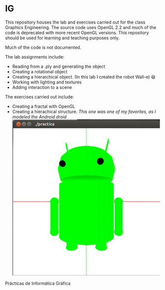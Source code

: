 IG
==

This repository houses the lab and exercises carried out for the class Graphics Engineering.
The source code uses OpenGL 2.2 and much of the code is deprecated with more recent OpenGL versions.
This repository should be used for learning and teaching purposes only. 

Much of the code is not documented. 

The lab assignments include:
- Reading from a .ply and generating the object
- Creating a rotational object
- Creating a hierarchical object. (In this lab I created the robot Wall-e) :satisfied:
- Working with lighting and textures
- Adding interaction to a scene

The exercises carried out include:
- Creating a fractal with OpenGL
- Creating a hierachical structure.
  *This one was one of my favorites, as I modeled the Android droid*
  !["android"](https://raw.githubusercontent.com/josecolella/IG/master/Ejercicio19/animated.gif)

Prácticas de Informática Gráfica
